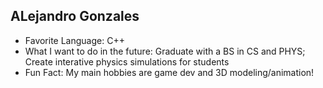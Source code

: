 ## ALejandro Gonzales
- Favorite Language: C++
- What I want to do in the future: Graduate with a BS in CS and PHYS; Create interative physics simulations for students
- Fun Fact: My main hobbies are game dev and 3D modeling/animation!